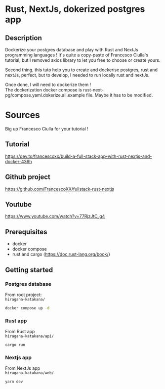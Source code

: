 # Rust, NextJs, dokerized postgres app
## Description
Dockerize your postgres database and play with Rust and NextJs programming languages !
It's quite a copy-paste of Francesco Ciulla's tutorial, but I removed axios library to let you free to choose or create yours.  

Second thing, this tuto help you to create and dockerise postgres, rust and nextJs, perfect, but to develop, I needed to run locally rust and nextJs.  

Once done, I will need to dockerize them !  
The dockerization docker compose is rust-next-pg/compose.yaml.dokerize.all.example file. Maybe it has to be modified.

# Sources
Big up Francesco Ciulla for your tutorial !  

## Tutorial
https://dev.to/francescoxx/build-a-full-stack-app-with-rust-nextjs-and-docker-436h  
## Github project
https://github.com/FrancescoXX/fullstack-rust-nextjs  
## Youtube
https://www.youtube.com/watch?v=77RjzJtC_g4


## Prerequisites
- docker
- docker compose
- rust and cargo (https://doc.rust-lang.org/book/)

## Getting started

### Postgres database
From root project:  
`hiragana-katakana/`
```bash
docker compose up -d
```
### Rust app
From Rust app  
`hiragana-katakana/api/`
```bash
cargo run
```
### Nextjs app
From NextJs app  
`hiragana-katakana/web/`
```bash
yarn dev
```
